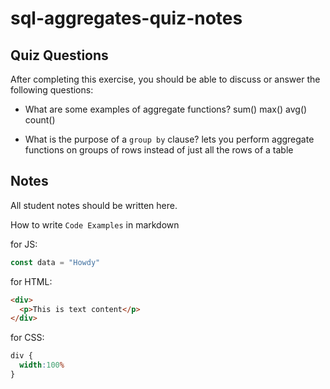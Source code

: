 # sql-aggregates-quiz-notes

## Quiz Questions

After completing this exercise, you should be able to discuss or answer the following questions:

- What are some examples of aggregate functions?
sum()
max()
avg()
count()

- What is the purpose of a `group by` clause?
lets you perform aggregate functions on groups of rows instead of just all the rows of a table


## Notes

All student notes should be written here.


How to write `Code Examples` in markdown

for JS:
```javascript
const data = "Howdy"
```

for HTML:
```html
<div>
  <p>This is text content</p>
</div>
```

for CSS:
```css
div {
  width:100%
}
```
